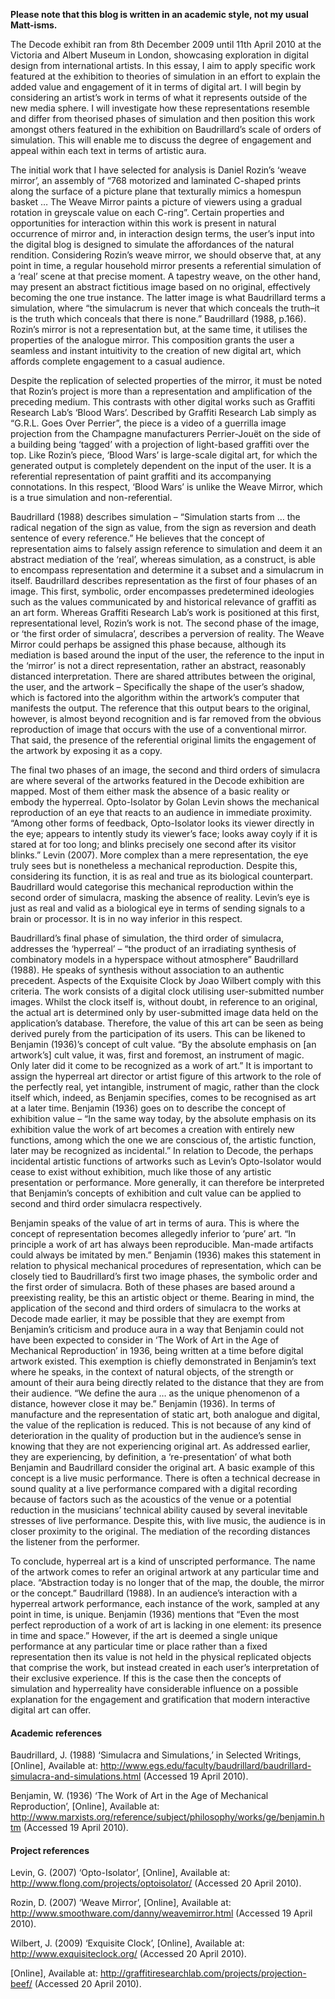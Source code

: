 **Please note that this blog is written in an academic style, not my usual Matt-isms.**

The Decode exhibit ran from 8th December 2009 until 11th April 2010 at the Victoria and Albert Museum in London, showcasing exploration in digital design from international artists. In this essay, I aim to apply specific work featured at the exhibition to theories of simulation in an effort to explain the added value and engagement of it in terms of digital art. I will begin by considering an artist’s work in terms of what it represents outside of the new media sphere. I will investigate how these representations resemble and differ from theorised phases of simulation and then position this work amongst others featured in the exhibition on Baudrillard’s scale of orders of simulation. This will enable me to discuss the degree of engagement and appeal within each text in terms of artistic aura.

The initial work that I have selected for analysis is Daniel Rozin’s ‘weave mirror’, an assembly of “768 motorized and laminated C-shaped prints along the surface of a picture plane that texturally mimics a homespun basket … The Weave Mirror paints a picture of viewers using a gradual rotation in greyscale value on each C-ring”. Certain properties and opportunities for interaction within this work is present in natural occurrence of mirror and, in interaction design terms, the user’s input into the digital blog is designed to simulate the affordances of the natural rendition. Considering Rozin’s weave mirror, we should observe that, at any point in time, a regular household mirror presents a referential simulation of a ‘real’ scene at that precise moment. A tapestry weave, on the other hand, may present an abstract fictitious image based on no original, effectively becoming the one true instance. The latter image is what Baudrillard terms a simulation, where “the simulacrum is never that which conceals the truth&#8211;it is the truth which conceals that there is none.” Baudrillard (1988, p.166). Rozin’s mirror is not a representation but, at the same time, it utilises the properties of the analogue mirror. This composition grants the user a seamless and instant intuitivity to the creation of new digital art, which affords complete engagement to a casual audience.

Despite the replication of selected properties of the mirror, it must be noted that Rozin’s project is more than a representation and amplification of the preceding medium. This contrasts with other digital works such as Graffiti Research Lab’s ‘Blood Wars’. Described by Graffiti Research Lab simply as “G.R.L. Goes Over Perrier”, the piece is a video of a guerrilla image projection from the Champagne manufacturers Perrier-Jouët on the side of a building being ‘tagged’ with a projection of light-based graffiti over the top. Like Rozin’s piece, ‘Blood Wars’ is large-scale digital art, for which the generated output is completely dependent on the input of the user. It is a referential representation of paint graffiti and its accompanying connotations. In this respect, ‘Blood Wars’ is unlike the Weave Mirror, which is a true simulation and non-referential.

Baudrillard (1988) describes simulation – “Simulation starts from … the radical negation of the sign as value, from the sign as reversion and death sentence of every reference.” He believes that the concept of representation aims to falsely assign reference to simulation and deem it an abstract mediation of the ‘real’, whereas simulation, as a construct, is able to encompass representation and determine it a subset and a simulacrum in itself. Baudrillard describes representation as the first of four phases of an image. This first, symbolic, order encompasses predetermined ideologies such as the values communicated by and historical relevance of graffiti as an art form. Whereas Graffiti Research Lab’s work is positioned at this first, representational level, Rozin’s work is not. The second phase of the image, or ‘the first order of simulacra’, describes a perversion of reality. The Weave Mirror could perhaps be assigned this phase because, although its mediation is based around the input of the user, the reference to the input in the ‘mirror’ is not a direct representation, rather an abstract, reasonably distanced interpretation. There are shared attributes between the original, the user, and the artwork – Specifically the shape of the user’s shadow, which is factored into the algorithm within the artwork’s computer that manifests the output. The reference that this output bears to the original, however, is almost beyond recognition and is far removed from the obvious reproduction of image that occurs with the use of a conventional mirror. That said, the presence of the referential original limits the engagement of the artwork by exposing it as a copy.

The final two phases of an image, the second and third orders of simulacra are where several of the artworks featured in the Decode exhibition are mapped. Most of them either mask the absence of a basic reality or embody the hyperreal. Opto-Isolator by Golan Levin shows the mechanical reproduction of an eye that reacts to an audience in immediate proximity. “Among other forms of feedback, Opto-Isolator looks its viewer directly in the eye; appears to intently study its viewer&#8217;s face; looks away coyly if it is stared at for too long; and blinks precisely one second after its visitor blinks.” Levin (2007). More complex than a mere representation, the eye truly sees but is nonetheless a mechanical reproduction. Despite this, considering its function, it is as real and true as its biological counterpart. Baudrillard would categorise this mechanical reproduction within the second order of simulacra, masking the absence of reality. Levin’s eye is just as real and valid as a biological eye in terms of sending signals to a brain or processor. It is in no way inferior in this respect.

Baudrillard’s final phase of simulation, the third order of simulacra, addresses the ‘hyperreal’ – “the product of an irradiating synthesis of combinatory models in a hyperspace without atmosphere” Baudrillard (1988). He speaks of synthesis without association to an authentic precedent. Aspects of the Exquisite Clock by Joao Wilbert comply with this criteria. The work consists of a digital clock utilising user-submitted number images. Whilst the clock itself is, without doubt, in reference to an original, the actual art is determined only by user-submitted image data held on the application’s database. Therefore, the value of this art can be seen as being derived purely from the participation of its users. This can be likened to Benjamin (1936)’s concept of cult value. “By the absolute emphasis on [an artwork’s] cult value, it was, first and foremost, an instrument of magic. Only later did it come to be recognized as a work of art.” It is important to assign the hyperreal art director or artist figure of this artwork to the role of the perfectly real, yet intangible, instrument of magic, rather than the clock itself which, indeed, as Benjamin specifies, comes to be recognised as art at a later time. Benjamin (1936) goes on to describe the concept of exhibition value – “In the same way today, by the absolute emphasis on its exhibition value the work of art becomes a creation with entirely new functions, among which the one we are conscious of, the artistic function, later may be recognized as incidental.” In relation to Decode, the perhaps incidental artistic functions of artworks such as Levin’s Opto-Isolator would cease to exist without exhibition, much like those of any artistic presentation or performance. More generally, it can therefore be interpreted that Benjamin’s concepts of exhibition and cult value can be applied to second and third order simulacra respectively.

Benjamin speaks of the value of art in terms of aura. This is where the concept of representation becomes allegedly inferior to ‘pure’ art. “In principle a work of art has always been reproducible. Man-made artifacts could always be imitated by men.” Benjamin (1936) makes this statement in relation to physical mechanical procedures of representation, which can be closely tied to Baudrillard’s first two image phases, the symbolic order and the first order of simulacra. Both of these phases are based around a preexisting reality, be this an artistic object or theme. Bearing in mind, the application of the second and third orders of simulacra to the works at Decode made earlier, it may be possible that they are exempt from Benjamin’s criticism and produce aura in a way that Benjamin could not have been expected to consider in ‘The Work of Art in the Age of Mechanical Reproduction’ in 1936, being written at a time before digital artwork existed. This exemption is chiefly demonstrated in Benjamin’s text where he speaks, in the context of natural objects, of the strength or amount of their aura being directly related to the distance that they are from their audience. “We define the aura … as the unique phenomenon of a distance, however close it may be.” Benjamin (1936). In terms of manufacture and the representation of static art, both analogue and digital, the value of the replication is reduced. This is not because of any kind of deterioration in the quality of production but in the audience’s sense in knowing that they are not experiencing original art. As addressed earlier, they are experiencing, by definition, a ‘re-presentation’ of what both Benjamin and Baudrillard consider the original art. A basic example of this concept is a live music performance. There is often a technical decrease in sound quality at a live performance compared with a digital recording because of factors such as the acoustics of the venue or a potential reduction in the musicians’ technical ability caused by several inevitable stresses of live performance. Despite this, with live music, the audience is in closer proximity to the original. The mediation of the recording distances the listener from the performer.

To conclude, hyperreal art is a kind of unscripted performance. The name of the artwork comes to refer an original artwork at any particular time and place. “Abstraction today is no longer that of the map, the double, the mirror or the concept.” Baudrillard (1988). In an audience’s interaction with a hyperreal artwork performance, each instance of the work, sampled at any point in time, is unique. Benjamin (1936) mentions that “Even the most perfect reproduction of a work of art is lacking in one element: its presence in time and space.” However, if the art is deemed a single unique performance at any particular time or place rather than a fixed representation then its value is not held in the physical replicated objects that comprise the work, but instead created in each user’s interpretation of their exclusive experience. If this is the case then the concepts of simulation and hyperreality have considerable influence on a possible explanation for the engagement and gratification that modern interactive digital art can offer.

#### Academic references

Baudrillard, J. (1988) ‘Simulacra and Simulations,’ in Selected Writings, [Online], Available at: http://www.egs.edu/faculty/baudrillard/baudrillard-simulacra-and-simulations.html (Accessed 19 April 2010).

Benjamin, W. (1936) ‘The Work of Art in the Age of Mechanical Reproduction’, [Online], Available at: http://www.marxists.org/reference/subject/philosophy/works/ge/benjamin.htm (Accessed 19 April 2010).

#### Project references

Levin, G. (2007) ‘Opto-Isolator’, [Online], Available at: http://www.flong.com/projects/optoisolator/ (Accessed 20 April 2010).

Rozin, D. (2007) ‘Weave Mirror’, [Online], Available at: http://www.smoothware.com/danny/weavemirror.html (Accessed 19 April 2010).

Wilbert, J. (2009) ‘Exquisite Clock’, [Online], Available at: http://www.exquisiteclock.org/ (Accessed 20 April 2010).

[Online], Available at: http://graffitiresearchlab.com/projects/projection-beef/ (Accessed 20 April 2010).